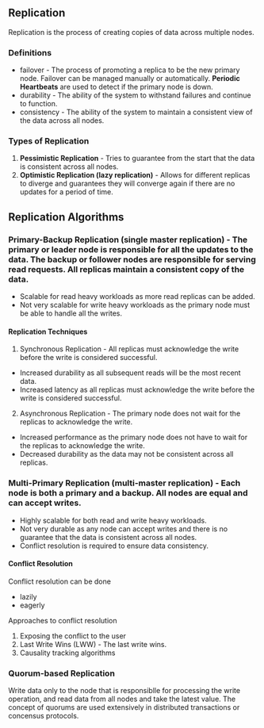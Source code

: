 ## Replication

Replication is the process of creating copies of data across multiple nodes.

### Definitions
- failover - The process of promoting a replica to be the new primary node. Failover can be managed manually or automatically. **Periodic Heartbeats** are used to detect if the primary node is down.
- durability - The ability of the system to withstand failures and continue to function.
- consistency - The ability of the system to maintain a consistent view of the data across all nodes.

### Types of Replication

1. **Pessimistic Replication** - Tries to guarantee from the start that the data is consistent across all nodes.
2. **Optimistic Replication (lazy replication)** - Allows for different replicas to diverge and guarantees they will converge again if there are no updates for a period of time.


## Replication Algorithms

### Primary-Backup Replication (single master replication) - The primary or leader node is responsible for all the updates to the data. The backup or follower nodes are responsible for serving read requests. All replicas maintain a consistent copy of the data.
- Scalable for read heavy workloads as more read replicas can be added.
- Not very scalable for write heavy workloads as the primary node must be able to handle all the writes.

#### Replication Techniques

1. Synchronous Replication - All replicas must acknowledge the write before the write is considered successful.
- Increased durability as all subsequent reads will be the most recent data.
- Increased latency as all replicas must acknowledge the write before the write is considered successful.

2. Asynchronous Replication - The primary node does not wait for the replicas to acknowledge the write.
- Increased performance as the primary node does not have to wait for the replicas to acknowledge the write.
- Decreased durability as the data may not be consistent across all replicas.

### Multi-Primary Replication (multi-master replication) - Each node is both a primary and a backup. All nodes are equal and can accept writes.
- Highly scalable for both read and write heavy workloads.
- Not very durable as any node can accept writes and there is no guarantee that the data is consistent across all nodes.
- Conflict resolution is required to ensure data consistency.

#### Conflict Resolution
Conflict resolution can be done 
- lazily
- eagerly

Approaches to conflict resolution
1. Exposing the conflict to the user
2. Last Write Wins (LWW) - The last write wins.
3. Causality tracking algorithms

### Quorum-based Replication

Write data only to the node that is responsiblle for processing the write operation,
and read data from all nodes and take the latest value.
The concept of quorums are used extensively in distributed transactions or concensus protocols.
